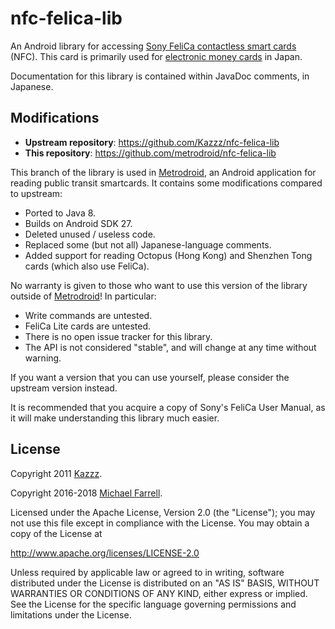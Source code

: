 # nfc-felica-lib

An Android library for accessing [Sony FeliCa contactless smart cards][0] (NFC). This card is
primarily used for [electronic money cards][1] in Japan.

Documentation for this library is contained within JavaDoc comments, in Japanese.

## Modifications

* **Upstream repository**: https://github.com/Kazzz/nfc-felica-lib
* **This repository**: https://github.com/metrodroid/nfc-felica-lib

This branch of the library is used in [Metrodroid][2], an Android application for reading public
transit smartcards.  It contains some modifications compared to upstream:

* Ported to Java 8.
* Builds on Android SDK 27.
* Deleted unused / useless code.
* Replaced some (but not all) Japanese-language comments.
* Added support for reading Octopus (Hong Kong) and Shenzhen Tong cards (which also use FeliCa).

No warranty is given to those who want to use this version of the library outside of
[Metrodroid][2]!  In particular:

* Write commands are untested.
* FeliCa Lite cards are untested.
* There is no open issue tracker for this library.
* The API is not considered "stable", and will change at any time without warning.

If you want a version that you can use yourself, please consider the upstream version instead.

It is recommended that you acquire a copy of Sony's FeliCa User Manual, as it will make
understanding this library much easier.

## License

Copyright 2011 [Kazzz][3].

Copyright 2016-2018 [Michael Farrell][4].

Licensed under the Apache License, Version 2.0 (the "License");
you may not use this file except in compliance with the License.
You may obtain a copy of the License at

   http://www.apache.org/licenses/LICENSE-2.0

Unless required by applicable law or agreed to in writing, software
distributed under the License is distributed on an "AS IS" BASIS,
WITHOUT WARRANTIES OR CONDITIONS OF ANY KIND, either express or implied.
See the License for the specific language governing permissions and
limitations under the License.

[0]: https://en.wikipedia.org/wiki/FeliCa
[1]: https://en.wikipedia.org/wiki/Electronic_money
[2]: https://github.com/micolous/metrodroid
[3]: https://github.com/Kazzz
[4]: https://github.com/micolous